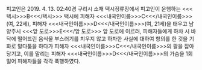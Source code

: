 피고인은 2019. 4. 13. 02:40경 구리시 소재 택시정류장에서 피고인이 운행하는 <<<택시>>>B<<</택시>>> 택시에 피해자 <<<내국인이름>>>C<<</내국인이름>>>(여, 22세), 피해자 <<<내국인이름>>>D<<</내국인이름>>>(여, 21세)을 태우고 남양주시 <<<앞 도로>>>E<<</앞 도로>>> 앞 도로에 이르러, 피해자들에게 하차 시 바닥에 떨어뜨린 음식물 부스러기를 치우지 않고 하차한 사실에 대하여 항의를 한 것을 기화로 말다툼을 하다가 피해자 <<<내국인이름>>>C<<</내국인이름>>>의 팔을 잡아 당기고, 이를 말리는 피해자 <<<내국인이름>>>D<<</내국인이름>>>의 가슴을 1회 밀어 피해자들을 각각 폭행하였다.